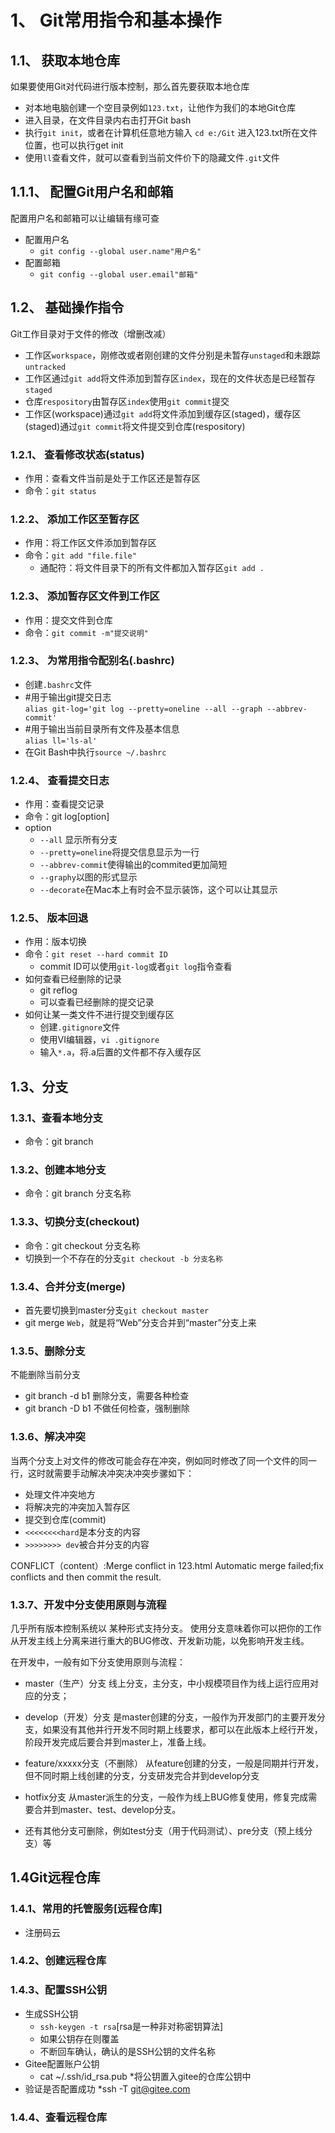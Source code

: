  # 1、 Git常用指令和基本操作
 ## 1.1、 获取本地仓库
如果要使用Git对代码进行版本控制，那么首先要获取本地仓库
* 对本地电脑创建一个空目录例如`123.txt`，让他作为我们的本地Git仓库
* 进入目录，在文件目录内右击打开Git bash
* 执行`git init`，或者在计算机任意地方输入 `cd e:/Git`  进入123.txt所在文件位置，也可以执行get init
* 使用`ll`查看文件，就可以查看到当前文件价下的隐藏文件`.git`文件

## 1.1.1、 配置Git用户名和邮箱
配置用户名和邮箱可以让编辑有缘可查
* 配置用户名
	* `git config --global user.name"用户名"`
* 配置邮箱
	* `git config --global user.email"邮箱"`

## 1.2、 基础操作指令
Git工作目录对于文件的修改（增删改减）
* 工作区`workspace`，刚修改或者刚创建的文件分别是未暂存`unstaged`和未跟踪`untracked`
* 工作区通过`git add`将文件添加到暂存区`index`，现在的文件状态是已经暂存`staged`
* 仓库`respository`由暂存区`index`使用`git commit`提交
* 工作区(workspace)通过`git add`将文件添加到缓存区(staged)，缓存区(staged)通过`git commit`将文件提交到仓库(respository) 

### 1.2.1、 查看修改状态(status)
* 作用：查看文件当前是处于工作区还是暂存区
* 命令：`git status`

### 1.2.2、 添加工作区至暂存区
* 作用：将工作区文件添加到暂存区
* 命令：`git add "file.file"`
	* 通配符：将文件目录下的所有文件都加入暂存区`git add .`

### 1.2.3、 添加暂存区文件到工作区
* 作用：提交文件到仓库
* 命令：`git commit -m"提交说明"`

### 1.2.3、 为常用指令配别名(.bashrc)
* 创建`.bashrc`文件
* #用于输出git提交日志</br>
`alias git-log='git log --pretty=oneline --all --graph --abbrev-commit'`</br>
* #用于输出当前目录所有文件及基本信息</br>
`alias ll='ls-al'`</br>
* 在Git Bash中执行`source ~/.bashrc`

### 1.2.4、 查看提交日志
* 作用：查看提交记录
* 命令：git log[option]
 * option
   * `--all` 显示所有分支
   * `--pretty=oneline`将提交信息显示为一行
   * `--abbrev-commit`使得输出的commited更加简短
   * `--graphy`以图的形式显示
   * `--decorate`在Mac本上有时会不显示装饰，这个可以让其显示

### 1.2.5、 版本回退
* 作用：版本切换
* 命令：`git reset --hard commit ID`
   * commit ID可以使用`git-log`或者`git log`指令查看 
* 如何查看已经删除的记录
   * git reflog
   * 可以查看已经删除的提交记录
* 如何让某一类文件不进行提交到缓存区
   * 创建`.gitignore`文件
   * 使用VI编辑器，`vi .gitignore`
   * 输入`*.a`，将.a后置的文件都不存入缓存区

## 1.3、分支

### 1.3.1、查看本地分支
* 命令：git branch

### 1.3.2、创建本地分支
* 命令：git branch 分支名称

### 1.3.3、切换分支(checkout)
* 命令：git checkout  分支名称
* 切换到一个不存在的分支`git checkout -b 分支名称`

### 1.3.4、合并分支(merge)
* 首先要切换到master分支`git checkout master`
* git merge `Web`，就是将“Web”分支合并到“master”分支上来

### 1.3.5、删除分支
不能删除当前分支
* git branch -d b1 删除分支，需要各种检查
* git branch -D b1 不做任何检查，强制删除

### 1.3.6、解决冲突
当两个分支上对文件的修改可能会存在冲突，例如同时修改了同一个文件的同一行，这时就需要手动解决冲突决冲突步骡如下：
* 处理文件冲突地方
* 将解决完的冲突加入暂存区
* 提交到仓库(commit)
* `<<<<<<<<hard`是本分支的内容
* `>>>>>>>> dev`被合并分支的内容

CONFLICT（content）:Merge conflict in 123.html
Automatic merge failed;fix conflicts and then commit the result.

### 1.3.7、开发中分支使用原则与流程
几乎所有版本控制系统以 某种形式支持分支。
使用分支意味着你可以把你的工作从开发主线上分离来进行重大的BUG修改、开发新功能，以免影响开发主线。

在开发中，一般有如下分支使用原则与流程：
* master（生产）分支
线上分支，主分支，中小规模项目作为线上运行应用对应的分支；

* develop（开发）分支
是master创建的分支，一般作为开发部门的主要开发分支，如果没有其他并行开发不同时期上线要求，都可以在此版本上经行开发，阶段开发完成后要合并到master上，准备上线。

* feature/xxxxx分支（不删除）
从feature创建的分支，一般是同期并行开发，但不同时期上线创建的分支，分支研发完合并到develop分支

* hotfix分支
从master派生的分支，一般作为线上BUG修复使用，修复完成需要合并到master、test、develop分支。

* 还有其他分支可删除，例如test分支（用于代码测试）、pre分支（预上线分支）等

## 1.4Git远程仓库
### 1.4.1、常用的托管服务[远程仓库]
* 注册码云
### 1.4.2、创建远程仓库
### 1.4.3、配置SSH公钥
* 生成SSH公钥
	* `ssh-keygen -t rsa`[rsa是一种非对称密钥算法]
	* 如果公钥存在则覆盖
	* 不断回车确认，确认的是SSH公钥的文件名称
* Gitee配置账户公钥
	* cat ~/.ssh/id_rsa.pub
	*将公钥置入gitee的仓库公钥中
* 验证是否配置成功
	*ssh -T git@gitee.com

### 1.4.4、查看远程仓库































